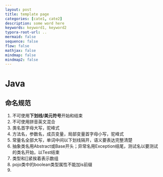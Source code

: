 ```yaml
---
layout: post
title: template page
categories: [cate1, cate2]
description: some word here
keywords: keyword1, keyword2
typora-root-url: ..
mermaid: false
sequence: false
flow: false
mathjax: false
mindmap: false
mindmap2: false
---
```


# Java

## 命名规范

1. 不可使用**下划线/美元符号**开始和结束
2. 不可使用拼音英文混合
3. 类名首字母大写，驼峰式
4. 方法名，参数名，成员变量，局部变量首字母小写，驼峰式
5. 常量名全部大写，单词中间以下划线隔开，语义要表达完整清楚
6. 抽象类名用Abstract或Base开头；异常名用Exception结尾，测试名以要测试的类名开始，以Test结束
7. 类型和[]紧挨着表示数组
8. pojo类中的boolean类型属性不能加is前缀
9. 